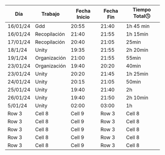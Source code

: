 | Día | Trabajo | Fecha Inicio | Fecha Fin | Tiempo Total🕓 |
|----------|----------|----------|----------|----------|
| 16/01/24    | Gdd   | 20:55   | 21:40    | 1h 45 min   |
| 16/01/24    | Recopilación   | 21:40   | 21:55    | 1h 15min   | 
| 17/01/24    | Recopilación   | 20:40   | 21:05    | 25min   | 
| 18/1/24    | Unity   | 19:35   | 21:55    | 2h 20min   |
| 19/1/24    | Organización   | 21:00   | 21:55    | 55min   |
| 23/01/24    | Organización   | 19:40   | 20:20    | 40min   |
| 23/01/24    | Unity   | 20:20   | 21:45    | 1h 25min   |
| 24/01/24    | Unity   | 20:15   | 21:05    | 50min   |
| 25/01/24    | Unity   | 19:40   | 21:40    |  2h  |
| 26/01/24    | Unity   | 19:40   | 21:50    | 2h 10min   |
| 5/01/24    | Unity   | 02:00   | 03:00    | 1h   |
| Row 3    | Cell 8   | Cell 9   | Row 3    | Cell 8   |
| Row 3    | Cell 8   | Cell 9   | Row 3    | Cell 8   |
| Row 3    | Cell 8   | Cell 9   | Row 3    | Cell 8   |
| Row 3    | Cell 8   | Cell 9   | Row 3    | Cell 8   |
| Row 3    | Cell 8   | Cell 9   | Row 3    | Cell 8   |